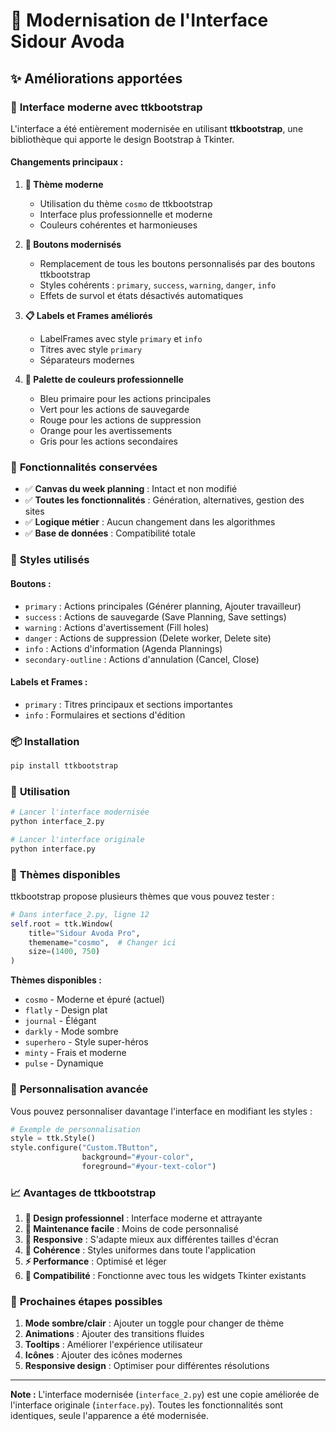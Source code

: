 # 🎨 Modernisation de l'Interface Sidour Avoda

## ✨ Améliorations apportées

### 🎯 **Interface moderne avec ttkbootstrap**

L'interface a été entièrement modernisée en utilisant **ttkbootstrap**, une bibliothèque qui apporte le design Bootstrap à Tkinter.

#### **Changements principaux :**

1. **🎨 Thème moderne**
   - Utilisation du thème `cosmo` de ttkbootstrap
   - Interface plus professionnelle et moderne
   - Couleurs cohérentes et harmonieuses

2. **🔘 Boutons modernisés**
   - Remplacement de tous les boutons personnalisés par des boutons ttkbootstrap
   - Styles cohérents : `primary`, `success`, `warning`, `danger`, `info`
   - Effets de survol et états désactivés automatiques

3. **📋 Labels et Frames améliorés**
   - LabelFrames avec style `primary` et `info`
   - Titres avec style `primary`
   - Séparateurs modernes

4. **🎨 Palette de couleurs professionnelle**
   - Bleu primaire pour les actions principales
   - Vert pour les actions de sauvegarde
   - Rouge pour les actions de suppression
   - Orange pour les avertissements
   - Gris pour les actions secondaires

### 🚀 **Fonctionnalités conservées**

- ✅ **Canvas du week planning** : Intact et non modifié
- ✅ **Toutes les fonctionnalités** : Génération, alternatives, gestion des sites
- ✅ **Logique métier** : Aucun changement dans les algorithmes
- ✅ **Base de données** : Compatibilité totale

### 🎨 **Styles utilisés**

#### **Boutons :**
- `primary` : Actions principales (Générer planning, Ajouter travailleur)
- `success` : Actions de sauvegarde (Save Planning, Save settings)
- `warning` : Actions d'avertissement (Fill holes)
- `danger` : Actions de suppression (Delete worker, Delete site)
- `info` : Actions d'information (Agenda Plannings)
- `secondary-outline` : Actions d'annulation (Cancel, Close)

#### **Labels et Frames :**
- `primary` : Titres principaux et sections importantes
- `info` : Formulaires et sections d'édition

### 📦 **Installation**

```bash
pip install ttkbootstrap
```

### 🎯 **Utilisation**

```python
# Lancer l'interface modernisée
python interface_2.py

# Lancer l'interface originale
python interface.py
```

### 🔧 **Thèmes disponibles**

ttkbootstrap propose plusieurs thèmes que vous pouvez tester :

```python
# Dans interface_2.py, ligne 12
self.root = ttk.Window(
    title="Sidour Avoda Pro",
    themename="cosmo",  # Changer ici
    size=(1400, 750)
)
```

**Thèmes disponibles :**
- `cosmo` - Moderne et épuré (actuel)
- `flatly` - Design plat
- `journal` - Élégant
- `darkly` - Mode sombre
- `superhero` - Style super-héros
- `minty` - Frais et moderne
- `pulse` - Dynamique

### 🎨 **Personnalisation avancée**

Vous pouvez personnaliser davantage l'interface en modifiant les styles :

```python
# Exemple de personnalisation
style = ttk.Style()
style.configure("Custom.TButton", 
                background="#your-color",
                foreground="#your-text-color")
```

### 📈 **Avantages de ttkbootstrap**

1. **🎨 Design professionnel** : Interface moderne et attrayante
2. **🔧 Maintenance facile** : Moins de code personnalisé
3. **📱 Responsive** : S'adapte mieux aux différentes tailles d'écran
4. **🎯 Cohérence** : Styles uniformes dans toute l'application
5. **⚡ Performance** : Optimisé et léger
6. **🔄 Compatibilité** : Fonctionne avec tous les widgets Tkinter existants

### 🚀 **Prochaines étapes possibles**

1. **Mode sombre/clair** : Ajouter un toggle pour changer de thème
2. **Animations** : Ajouter des transitions fluides
3. **Tooltips** : Améliorer l'expérience utilisateur
4. **Icônes** : Ajouter des icônes modernes
5. **Responsive design** : Optimiser pour différentes résolutions

---

**Note :** L'interface modernisée (`interface_2.py`) est une copie améliorée de l'interface originale (`interface.py`). Toutes les fonctionnalités sont identiques, seule l'apparence a été modernisée.
